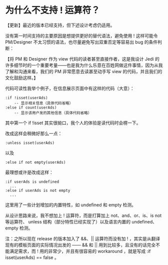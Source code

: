 # 为什么不支持 ! 运算符？

【更新】最近的版本已经支持，但下述设计考虑仍适用。


没有第一时间支持的主要原因是想提供更好的替代语法，避免使用 ! 这样可能令 PM/Designer 不太习惯的语法，也尽量避免写出双重否定等容易出 bug 的条件判断：

【将 PM 和 Designer 作为 view 代码的读者甚至直接作者，这是我设计 Jedi 的许多细节时的一个重要考量——也是我为什么乐意在百姓网做这件事情，因为从我了解和沟通来看，我们的 PM 非常愿意去读甚至动手写 view 的代码，并且我们的文化鼓励这样。】

代码可读性我举个例子，在信息展示页面中有这样的代码（大意）：

```jedi
:if !isset(userAds)
    -- 显示相关信息（具体代码省略）
:else if count(userAds)
    -- 显示该用户发的其他信息（具体代码省略）
```

其中第一个 if !isset 其实很拗口，我个人的体验是读代码时会楞一下。

改成这样会稍微好那么一点：

```
:unless isset(userAds)
```

以及

```
:else if not empty(userAds)
```


最理想或许是改成这样：

```
:if userAds is undefined
  ...
:else if userAds is not empty
  ...
```

这里用了一些计划增加的内置特性，如 undefined 和 empty 检测。


从设计思路来说，我不想加上 ! 运算符，而是打算加上 not、and、or、is、is not 等运算符、 unless 结构（部分特性已经实现了）以及语言内置的 undefined、empty 检测。

注：之所以现在 release 的版本加入了 &&、|| 运算符而没有加 ! ，其实是从翻译现有的模板页面的实际情况出发的 ——
&& 和 || 用到比较多，且没有的话完全不能满足需求，而 ! 用的非常少，并且有很容易的 workaround ，就是写成 :if isset(userAds) == false 。
